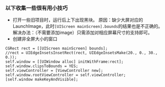 ### 以下收集一些很有用小技巧

* 打开一些旧项目时，运行后上下出现黑块。
  原因：缺少大屏对应的LaunchImage，此时`[UIScreen mainScreen].bounds`的结果也是不正确的。
  解决办法：（不需要添加image）只需添加对相应屏幕尺寸的支持即可。
* 创建非全屏大小的窗口
```
CGRect rect = [[UIScreen mainScreen] bounds];
//rect = UIEdgeInsetsInsetRect(rect, UIEdgeInsetsMake(20., 0., 30., 0.));
self.window = [[UIWindow alloc] initWithFrame:rect];
self.window.clipsToBounds = YES;
self.viewController = [ViewController new];
self.window.rootViewController = self.viewController;
[self.window makeKeyAndVisible];
```
